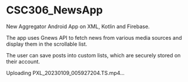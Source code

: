 # CSC306_NewsApp
New Aggregator Android App on XML, Kotlin and Firebase.

The app uses Gnews API to fetch news from various media sources and display them in the scrollable list.

The user can save posts into custom lists, which are securely stored on their account.



Uploading PXL_20230109_005927204.TS.mp4…

